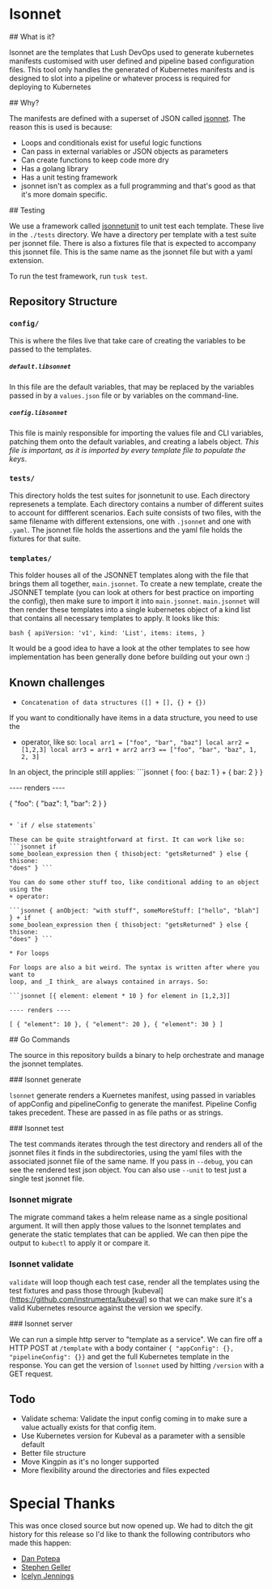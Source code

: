 # lsonnet

## What is it?

lsonnet are the templates that Lush DevOps used to generate kubernetes manifests
customised with user defined and pipeline based configuration files. This tool only
handles the generated of Kubernetes manifests and is designed to slot into a
pipeline or whatever process is required for deploying to Kubernetes

## Why?

The manifests are defined with a superset of JSON called
[jsonnet](https://jsonnet.org). The reason this is used is because:

- Loops and conditionals exist for useful logic functions
- Can pass in external variables or JSON objects as parameters
- Can create functions to keep code more dry
- Has a golang library
- Has a unit testing framework
- jsonnet isn't as complex as a full programming and that's good as that it's more
  domain specific.

## Testing

We use a framework called [jsonnetunit](https://github.com/yugui/jsonnetunit) to
unit test each template. These live in the `./tests` directory. We have a
directory per template with a test suite per jsonnet file. There is also a
fixtures file that is expected to accompany this jsonnet file. This is the same
name as the jsonnet file but with a yaml extension.

To run the test framework, run `tusk test`.

## Repository Structure

### `config/`

This is where the files live that take care of creating the variables to be
passed to the templates.

##### `default.libsonnet`

In this file are the default variables, that may be replaced by the variables
passed in by a `values.json` file or by variables on the command-line.

##### `config.libsonnet`

This file is mainly responsible for importing the values file and CLI
variables, patching them onto the default variables, and creating a labels
object. *This file is important, as it is imported by every template file to
populate the keys*.

### `tests/`

This directory holds the test suites for jsonnetunit to use. Each directory
represenets a template. Each directory contains a number of different suites to
account for diffferent scenarios. Each suite consists of two files, with the
same filename with different extensions, one with `.jsonnet` and one with
`.yaml`. The jsonnet file holds the assertions and the yaml file holds the
fixtures for that suite.

### `templates/`

This folder houses all of the JSONNET templates along with the file that brings
them all together, `main.jsonnet`. To create a new template, create the JSONNET
template (you can look at others for best practice on importing the config),
then make sure to import it into `main.jsonnet`. `main.jsonnet` will then
render these templates into a single kubernetes object of a kind list that
contains all necessary templates to apply. It looks like this:

```bash { apiVersion: 'v1', kind: 'List', items: items, } ```

It would be a good idea to have a look at the other templates to see how
implementation has been generally done before building out your own :)

## Known challenges

* `Concatenation of data structures ([] + [], {} + {})`

If you want to conditionally have items in a data structure, you need to use
the
+ operator, like so: ``` local arr1 = ["foo", "bar", "baz"] local arr2 =
  [1,2,3] local arr3 = arr1 + arr2 arr3 == ["foo", "bar", "baz", 1, 2, 3] ```

In an object, the principle still applies: ```jsonnet { foo: { baz: 1 } + {
bar: 2 } }

---- renders ----

{ "foo": { "baz": 1, "bar": 2 } }

```

* `if / else statements`

These can be quite straightforward at first. It can work like so: ```jsonnet if
some_boolean_expression then { thisobject: "getsReturned" } else { thisone:
"does" } ```

You can do some other stuff too, like conditional adding to an object using the
+ operator:

```jsonnet { anObject: "with stuff", someMoreStuff: ["hello", "blah"] } + if
some_boolean_expression then { thisobject: "getsReturned" } else { thisone:
"does" } ```

* For loops

For loops are also a bit weird. The syntax is written after where you want to
loop, and _I think_ are always contained in arrays. So:

```jsonnet [{ element: element * 10 } for element in [1,2,3]]

---- renders ----

[ { "element": 10 }, { "element": 20 }, { "element": 30 } ]

```

## Go Commands

The source in this repository builds a binary to help orchestrate and manage the
jsonnet templates.

### lsonnet generate

`lsonnet` generate renders a Kuernetes manifest, using passed in variables of
appConfig and pipelineConfig to generate the manifest. Pipeline Config takes
precedent. These are passed in as file paths or as strings.

### lsonnet test

The test commands iterates through the test directory and renders all of the
jsonnet files it finds in the subdirectories, using the yaml files with the
associated jsonnet file of the same name. If you pass in `--debug`, you can see
the rendered test json object. You can also use `--unit` to test just a single
test jsonnet file.

### lsonnet migrate

The migrate command takes a helm release name as a single positional argument. 
It will then apply those values to the lsonnet templates and generate the static
templates that can be applied. We can then pipe the output to `kubectl` to apply
it or compare it.

### lsonnet validate

`validate` will loop though each test case, render all the templates using the
test fixtures and pass those through
[kubeval](https://github.com/instrumenta/kubeval] so that we can make sure it's
a valid Kubernetes resource against the version we specify.

### lsonnet server

We can run a simple http server to "template as a service". We can fire off a
HTTP POST at `/template` with a body container `{ "appConfig": {},
"pipelineConfig": {}}` and get the full Kubernetes template in the response. You
can get the version of `lsonnet` used by hitting `/version` with a GET request.

## Todo

- Validate schema: Validate the input config coming in to make sure a value
  actually exists for that config item.
- Use Kubernetes version for Kubeval as a parameter with a sensible default
- Better file structure
- Move Kingpin as it's no longer supported
- More flexibility around the directories and files expected

# Special Thanks

This was once closed source but now opened up. We had to ditch the git history 
for this release so I'd like to thank the following contributors who made
this happen:

- [Dan Potepa](https://github.com/cuotos)
- [Stephen Geller](https://github.com/stephengeller)
- [Icelyn Jennings](https://github.com/icelynjennings)

